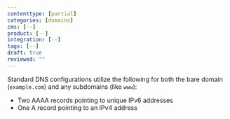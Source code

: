 ```yaml
---
contenttype: [partial]
categories: [domains]
cms: [--]
product: [--]
integration: [--]
tags: [--]
draft: true
reviewed: ""
---
```


   Standard DNS configurations utilize the following for both the bare domain (`example.com`) and any subdomains (like `www`):

   *  Two AAAA records pointing to unique IPv6 addresses
   *  One A record pointing to an IPv4 address
